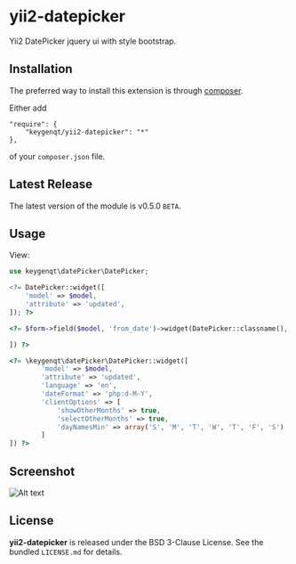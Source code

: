 yii2-datepicker
===================

Yii2 DatePicker jquery ui with style bootstrap.

## Installation

The preferred way to install this extension is through [composer](http://getcomposer.org/download/).

Either add

```
"require": {
    "keygenqt/yii2-datepicker": "*"
},
```

of your `composer.json` file.

## Latest Release

The latest version of the module is v0.5.0 `BETA`.

## Usage

View:

```php
use keygenqt\datePicker\DatePicker;

<?= DatePicker::widget([
    'model' => $model,
    'attribute' => 'updated',
]); ?>

<?= $form->field($model, 'from_date')->widget(DatePicker::classname(), [

]) ?>

<?= \keygenqt\datePicker\DatePicker::widget([
        'model' => $model,
        'attribute' => 'updated',
        'language' => 'en',
        'dateFormat' => 'php:d-M-Y',
        'clientOptions' => [
            'showOtherMonths' => true,
            'selectOtherMonths' => true,
            'dayNamesMin' => array('S', 'M', 'T', 'W', 'T', 'F', 'S')
        ]
]) ?>

```

## Screenshot

![Alt text](https://raw.githubusercontent.com/keygenqt/yii2-datepicker/master/screenshot/example.png?raw=true "Empty")

## License

**yii2-datepicker** is released under the BSD 3-Clause License. See the bundled `LICENSE.md` for details.


